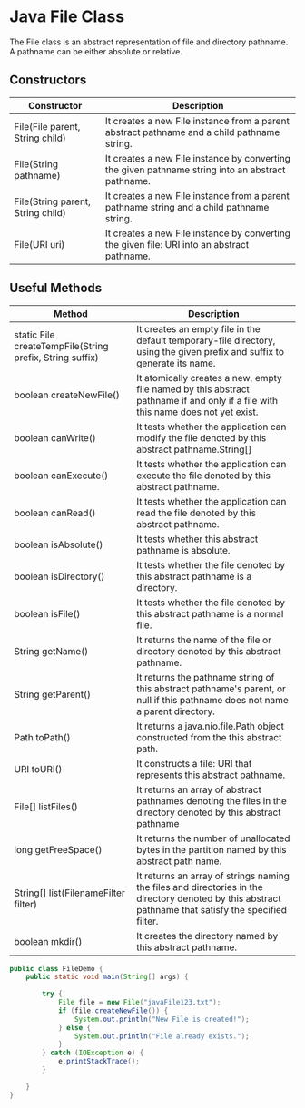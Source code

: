 # Java File Class
The File class is an abstract representation of file and directory pathname. A pathname can be either absolute or relative.

## Constructors
| Constructor |	Description |
| ----------- | ----------- |
| File(File parent, String child) |	It creates a new File instance from a parent abstract pathname and a child pathname string. |
| File(String pathname) |	It creates a new File instance by converting the given pathname string into an abstract pathname. |
| File(String parent, String child) |	It creates a new File instance from a parent pathname string and a child pathname string. |
| File(URI uri) |	It creates a new File instance by converting the given file: URI into an abstract pathname. |

## Useful Methods
| Method |	Description |
| ------ | ----------- |
| static File	createTempFile(String prefix, String suffix) |	It creates an empty file in the default temporary-file directory, using the given prefix and suffix to generate its name. |
| boolean	createNewFile() |	It atomically creates a new, empty file named by this abstract pathname if and only if a file with this name does not yet exist. |
| boolean	canWrite() |	It tests whether the application can modify the file denoted by this abstract pathname.String[] |
| boolean	canExecute() |	It tests whether the application can execute the file denoted by this abstract pathname. |
| boolean	canRead() |	It tests whether the application can read the file denoted by this abstract pathname. |
| boolean	isAbsolute() |	It tests whether this abstract pathname is absolute. |
| boolean	isDirectory() |	It tests whether the file denoted by this abstract pathname is a directory. |
| boolean	isFile() |	It tests whether the file denoted by this abstract pathname is a normal file. |
| String	getName() |	It returns the name of the file or directory denoted by this abstract pathname. |
| String	getParent() |	It returns the pathname string of this abstract pathname's parent, or null if this pathname does not name a parent directory. |
| Path	toPath() |	It returns a java.nio.file.Path object constructed from the this abstract path. |
| URI	toURI() |	It constructs a file: URI that represents this abstract pathname. |
| File[]	listFiles() |	It returns an array of abstract pathnames denoting the files in the directory denoted by this abstract pathname |
| long	getFreeSpace() |	It returns the number of unallocated bytes in the partition named by this abstract path name. |
| String[]	list(FilenameFilter filter) |	It returns an array of strings naming the files and directories in the directory denoted by this abstract pathname that satisfy the specified filter. |
| boolean	mkdir() |	It creates the directory named by this abstract pathname. |

```java
public class FileDemo {  
    public static void main(String[] args) {  
  
        try {  
            File file = new File("javaFile123.txt");  
            if (file.createNewFile()) {  
                System.out.println("New File is created!");  
            } else {  
                System.out.println("File already exists.");  
            }  
        } catch (IOException e) {  
            e.printStackTrace();  
        }  
  
    }  
}  
```
